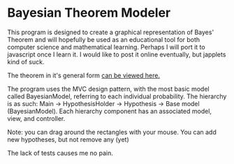 # Bayesian Theorem  Modeler
This program is designed to create a graphical representation of Bayes' Theorem and will hopefully be used as an educational tool for both computer science and mathematical learning. Perhaps I will port it to javascript once I learn it. I would like to post it online eventually, but japplets kind of suck.


The theorem in it's general form [can be viewed here.](https://en.wikipedia.org/wiki/Bayes%27_theorem#Extended_form "Bayes' Theorem")

The program uses the MVC design pattern, with the most basic model called BayesianModel, referring to each individual
probability. The hierarchy is as such: Main -> HypothesisHolder -> Hypothesis -> Base model (BayesianModel).
Each hierarchy component has an associated model, view, and controller.

Note: you can drag around the rectangles with your mouse. You can add new hypotheses, but not remove any (yet)

The lack of tests causes me no pain.
